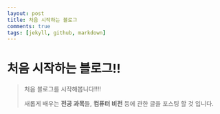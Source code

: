 ```yaml
---
layout: post
title: 처음 시작하는 블로그
comments: true
tags: [jekyll, github, markdown]
---
```


# 처음 시작하는 블로그!!

>
>
>처음 블로그를 시작해봅니다!!!!
>
>새롭게 배우는 **전공 과목**들, **컴퓨터 비전** 등에 관한 글을 포스팅 할 것 입니다.
>
>
